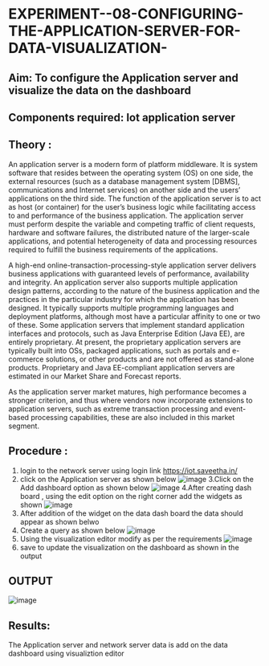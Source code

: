 # EXPERIMENT--08-CONFIGURING-THE-APPLICATION-SERVER-FOR-DATA-VISUALIZATION-
 
## Aim: To  configure  the Application server and visualize the data on the dashboard 
## Components required: Iot application server 
## Theory :
 An application server is a modern form of platform middleware. It is system software that resides between the operating system (OS) on one side, the external resources (such as a database management system [DBMS], communications and Internet services) on another side and the users’ applications on the third side. The function of the application server is to act as host (or container) for the user’s business logic while facilitating access to and performance of the business application. The application server must perform despite the variable and competing traffic of client requests, hardware and software failures, the distributed nature of the larger-scale applications, and potential heterogeneity of data and processing resources required to fulfill the business requirements of the applications.

A high-end online-transaction-processing-style application server delivers business applications with guaranteed levels of performance, availability and integrity. An application server also supports multiple application design patterns, according to the nature of the business application and the practices in the particular industry for which the application has been designed. It typically supports multiple programming languages and deployment platforms, although most have a particular affinity to one or two of these. Some application servers that implement standard application interfaces and protocols, such as Java Enterprise Edition (Java EE), are entirely proprietary. At present, the proprietary application servers are typically built into OSs, packaged applications, such as portals and e-commerce solutions, or other products and are not offered as stand-alone products. Proprietary and Java EE-compliant application servers are estimated in our Market Share and Forecast reports.

As the application server market matures, high performance becomes a stronger criterion, and thus where vendors now incorporate extensions to application servers, such as extreme transaction processing and event-based processing capabilities, these are also included in this market segment.
## Procedure :

 1. login to the network server using login link  https://iot.saveetha.in/
 2.  click on the Application server as shown below 
 ![image](https://github.com/Udhayasankaran04/EXPERIMENT--08-CONFIGURING-THE-APPLICATION-SERVER-FOR-DATA-VISUALIZATION-/assets/119393933/9c442193-5783-4283-8fa9-9960ba2f13a2)
 3.Click on the Add dashboard option as shown below 
 ![image](https://github.com/Udhayasankaran04/EXPERIMENT--08-CONFIGURING-THE-APPLICATION-SERVER-FOR-DATA-VISUALIZATION-/assets/119393933/ace28474-6625-4357-ba44-b1b3b78a938a)
 4.After creating dash board , using the edit option on the right corner  add the widgets as shown
 ![image](https://github.com/Udhayasankaran04/EXPERIMENT--08-CONFIGURING-THE-APPLICATION-SERVER-FOR-DATA-VISUALIZATION-/assets/119393933/45c68101-dc8a-449e-a11a-14ea991c0811)
 5. After addition of the widget on the data dash board the data should appear as shown belwo 
 6. Create a query as shown below 
 ![image](https://github.com/Udhayasankaran04/EXPERIMENT--08-CONFIGURING-THE-APPLICATION-SERVER-FOR-DATA-VISUALIZATION-/assets/119393933/f11e6297-ee97-4a94-a6a9-0efcedfc2048)
 7. Using the visualization editor modify as per the requirements 
 ![image](https://github.com/Udhayasankaran04/EXPERIMENT--08-CONFIGURING-THE-APPLICATION-SERVER-FOR-DATA-VISUALIZATION-/assets/119393933/96980390-9cd2-4072-b7b9-fd3dfacd7e10)
 8. save to update the visualization on the dashboard as shown in the output 

## OUTPUT 
 ![image](https://github.com/Udhayasankaran04/EXPERIMENT--08-CONFIGURING-THE-APPLICATION-SERVER-FOR-DATA-VISUALIZATION-/assets/119393933/f6d128f6-d293-42ce-b48a-550c7666d955)
## Results: 
  The Application  server and network server data is add on the data dashboard using visualiztion editor 
